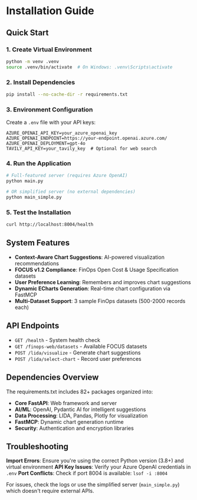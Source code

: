 # Installation Guide

## Quick Start

### 1. Create Virtual Environment
```bash
python -m venv .venv
source .venv/bin/activate  # On Windows: .venv\Scripts\activate
```

### 2. Install Dependencies
```bash
pip install --no-cache-dir -r requirements.txt
```

### 3. Environment Configuration
Create a `.env` file with your API keys:
```env
AZURE_OPENAI_API_KEY=your_azure_openai_key
AZURE_OPENAI_ENDPOINT=https://your-endpoint.openai.azure.com/
AZURE_OPENAI_DEPLOYMENT=gpt-4o
TAVILY_API_KEY=your_tavily_key  # Optional for web search
```

### 4. Run the Application
```bash
# Full-featured server (requires Azure OpenAI)
python main.py

# OR simplified server (no external dependencies)
python main_simple.py
```

### 5. Test the Installation
```bash
curl http://localhost:8004/health
```

## System Features

- **Context-Aware Chart Suggestions**: AI-powered visualization recommendations
- **FOCUS v1.2 Compliance**: FinOps Open Cost & Usage Specification datasets
- **User Preference Learning**: Remembers and improves chart suggestions
- **Dynamic ECharts Generation**: Real-time chart configuration via FastMCP
- **Multi-Dataset Support**: 3 sample FinOps datasets (500-2000 records each)

## API Endpoints

- `GET /health` - System health check
- `GET /finops-web/datasets` - Available FOCUS datasets
- `POST /lida/visualize` - Generate chart suggestions
- `POST /lida/select-chart` - Record user preferences

## Dependencies Overview

The requirements.txt includes 82+ packages organized into:
- **Core FastAPI**: Web framework and server
- **AI/ML**: OpenAI, Pydantic AI for intelligent suggestions
- **Data Processing**: LIDA, Pandas, Plotly for visualization
- **FastMCP**: Dynamic chart generation runtime
- **Security**: Authentication and encryption libraries

## Troubleshooting

**Import Errors**: Ensure you're using the correct Python version (3.8+) and virtual environment
**API Key Issues**: Verify your Azure OpenAI credentials in `.env`
**Port Conflicts**: Check if port 8004 is available: `lsof -i :8004`

For issues, check the logs or use the simplified server (`main_simple.py`) which doesn't require external APIs.